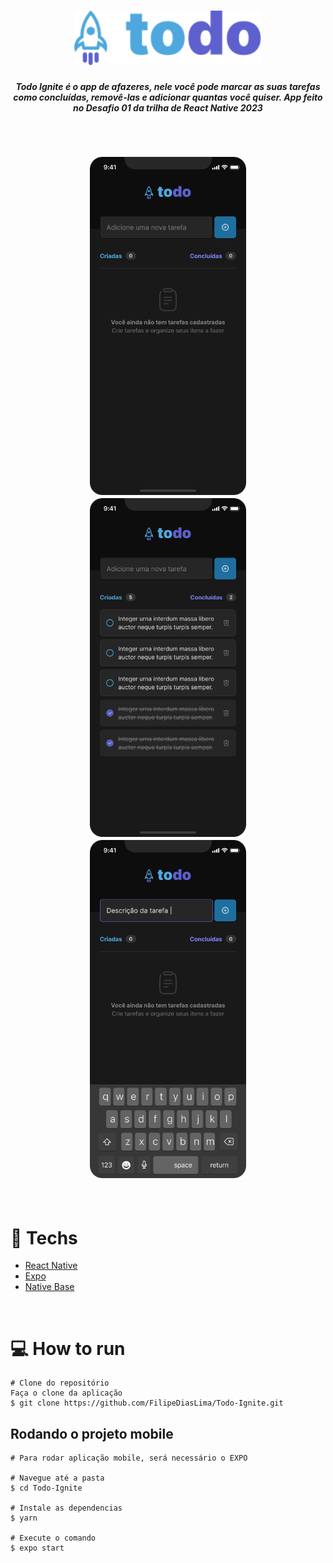 <h1 align="center">
  <img src="./src/assets/logo.svg" width="300" />
</h1>

<h5 align="center">Todo Ignite é o app de afazeres, nele você pode marcar as suas tarefas como concluídas, removê-las e adicionar quantas você quiser. App feito no Desafio 01 da trilha de React Native 2023</h5>

<br/>

<h2 align="center">
 <img src="./images/Todo - Empty.png" width="250"/>
 <img src="./images/Todo - List.png" width="250" />
 <img src="./images/Todo - Description.png" width="250" />
</h2>

<br/>

# :rocket: Techs

* [React Native](https://reactnative.dev/)
* [Expo](https://expo.io/)
* [Native Base](https://nativebase.io/)

<br/>

# :computer: How to run

```
# Clone do repositório
Faça o clone da aplicação
$ git clone https://github.com/FilipeDiasLima/Todo-Ignite.git
```

## Rodando o projeto mobile

```
# Para rodar aplicação mobile, será necessário o EXPO

# Navegue até a pasta
$ cd Todo-Ignite

# Instale as dependencias
$ yarn

# Execute o comando
$ expo start
```
